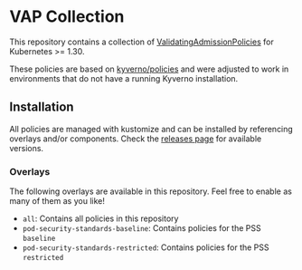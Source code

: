 <!--
SPDX-FileCopyrightText: The vap-collection Authors
SPDX-License-Identifier: Apache-2.0
 -->

# VAP Collection

This repository contains a collection of [ValidatingAdmissionPolicies](https://kubernetes.io/docs/reference/access-authn-authz/validating-admission-policy/) for Kubernetes >= 1.30.

These policies are based on [kyverno/policies](https://github.com/kyverno/policies) and were adjusted to work in environments that do not have a running Kyverno installation.

## Installation

All policies are managed with kustomize and can be installed by referencing overlays and/or components. Check the [releases page](https://github.com/metio/vap-collection/releases) for available versions.

### Overlays

The following overlays are available in this repository. Feel free to enable as many of them as you like!

- `all`: Contains all policies in this repository
- `pod-security-standards-baseline`: Contains policies for the PSS `baseline`
- `pod-security-standards-restricted`: Contains policies for the PSS `restricted`
